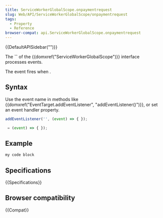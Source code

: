 ```yaml
---
title: ServiceWorkerGlobalScope.onpaymentrequest
slug: Web/API/ServiceWorkerGlobalScope/onpaymentrequest
tags:
  - Property
  - Reference
browser-compat: api.ServiceWorkerGlobalScope.onpaymentrequest
---
```

{{DefaultAPISidebar("")}}

The **``** of the {{domxref("ServiceWorkerGlobalScope")}} interface processes  events.

The  event fires when .

## Syntax

Use the event name in methods like {{domxref("EventTarget.addEventListener", "addEventListener()")}}, or set an event handler property.

```js
addEventListener('', (event) => { });

 = (event) => { });
```

## Example

```js
my code block
```

## Specifications

{{Specifications}}

## Browser compatibility

{{Compat}}


